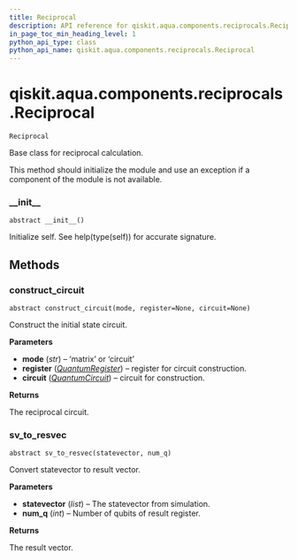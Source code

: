 ```yaml
---
title: Reciprocal
description: API reference for qiskit.aqua.components.reciprocals.Reciprocal
in_page_toc_min_heading_level: 1
python_api_type: class
python_api_name: qiskit.aqua.components.reciprocals.Reciprocal
---
```


# qiskit.aqua.components.reciprocals.Reciprocal

<span id="qiskit.aqua.components.reciprocals.Reciprocal" />

`Reciprocal`

Base class for reciprocal calculation.

This method should initialize the module and use an exception if a component of the module is not available.

### \_\_init\_\_

<span id="qiskit.aqua.components.reciprocals.Reciprocal.__init__" />

`abstract __init__()`

Initialize self. See help(type(self)) for accurate signature.

## Methods

### construct\_circuit

<span id="qiskit.aqua.components.reciprocals.Reciprocal.construct_circuit" />

`abstract construct_circuit(mode, register=None, circuit=None)`

Construct the initial state circuit.

**Parameters**

*   **mode** (*str*) – ‘matrix’ or ‘circuit’
*   **register** ([*QuantumRegister*](qiskit.circuit.QuantumRegister "qiskit.circuit.QuantumRegister")) – register for circuit construction.
*   **circuit** ([*QuantumCircuit*](qiskit.circuit.QuantumCircuit "qiskit.circuit.QuantumCircuit")) – circuit for construction.

**Returns**

The reciprocal circuit.

### sv\_to\_resvec

<span id="qiskit.aqua.components.reciprocals.Reciprocal.sv_to_resvec" />

`abstract sv_to_resvec(statevector, num_q)`

Convert statevector to result vector.

**Parameters**

*   **statevector** (*list*) – The statevector from simulation.
*   **num\_q** (*int*) – Number of qubits of result register.

**Returns**

The result vector.

